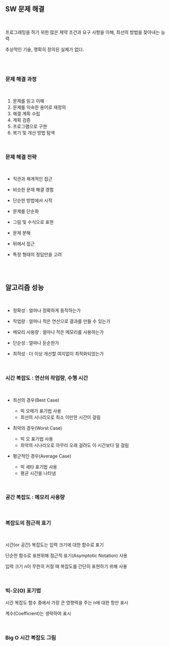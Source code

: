 ## SW 문제 해결

<br>

프로그래밍을 하기 위한 많은 제약 조건과 요구 사항을 이해, 최선의 방법을 찾아내는 능력

추상적인 기술, 명확히 정의된 실체가 없다.

<br><br>

### 문제 해결 과정

<br>

1. 문제를 읽고 이해
2. 문제를 익숙한 용어로 재정의
3. 해결 계획 수립
4. 계획 검증
5. 프로그램으로 구현
6. 복기 및 개선 방법 탐색

<br>

### 문제 해결 전략

<br>

- 직관과 체계적인 접근

- 비슷한 문제 해결 경험

- 단순한 방법에서 시작

- 문제를 단순화

- 그림 및 수식으로 표현

- 문제 분해

- 뒤에서 접근

- 특정 형태의 정답만을 고려

<br><br>

## 알고리즘 성능

<br>

- 정확성 : 얼마나 정확하게 동작하는가

- 작업량 : 얼마나 적은 연산으로 결과를 만들 수 있는가

- 메모리 사용량 : 얼마나 적은 메모리를 사용하는가

- 단순성 : 얼마나 둔순한가

- 최적성 : 더 이상 개선할 여지없이 최적화되었는가

<br>

### 시간 복잡도 : 연산의 작업량, 수행 시간

<br>

- 최선의 경우(Best Case)

    - 빅 오메가 표기법 사용
    - 최선의 시나리오로 최소 이만한 시간이 걸림

- 최악의 경우(Worst Case)

    - 빅 오 표기법 사용
    - 최악의 시나리오로 아무리 오래 걸려도 이 시간보다 덜 걸림

- 평군적인 경우(Average Case)

    - 빅 세타 표기법 사용
    - 평균 시간을 나타냄

<br>

### 공간 복잡도 : 메모리 사용량

<br>

### 복잡도의 점근적 표기

<br>

시간(or 공간) 복잡도는 입력 크기에 대한 함수로 표기

단순한 함수로 표현위해 점근적 표기(Asymptotic Notation) 사용

입력 크기 n이 무한히 커질 때 복잡도를 간단히 표현하기 위해 사용

<br>

### 빅-오(O) 표기법

시간 복잡도 함수 중에서 가장 큰 영향력을 주는 n에 대한 항만 표시

계수(Coefficient)는 생략하여 표시

<br>

### Big O 시간 복잡도 그림

